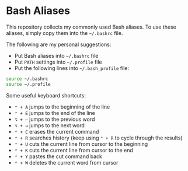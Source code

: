 # Bash Aliases

This repository collects my commonly used Bash aliases. To use these aliases, simply copy them into the `~/.bashrc` file.

The following are my personal suggestions:
- Put Bash aliases into `~/.bashrc` file
- Put `PATH` settings into `~/.profile` file
- Put the following lines into `~/.bash_profile` file:
```bash
source ~/.bashrc
source ~/.profile
```

Some useful keyboard shortcuts:
- `⌃ + A` jumps to the beginning of the line
- `⌃ + E` jumps to the end of the line
- `⌥ + ←` jumps to the previous word
- `⌥ + →` jumps to the next word
- `⌃ + C` erases the current command
- `⌃ + R` searches history (keep using `⌃ + R` to cycle through the results)
- `⌃ + U` cuts the current line from cursor to the beginning
- `⌃ + K` cuts the current line from cursor to the end
- `⌃ + Y` pastes the cut command back
- `⌃ + W` deletes the current word from cursor
